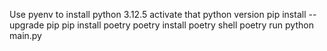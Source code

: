 Use pyenv to install python 3.12.5
activate that python version
pip install --upgrade pip
pip install poetry
poetry install
poetry shell
poetry run python main.py